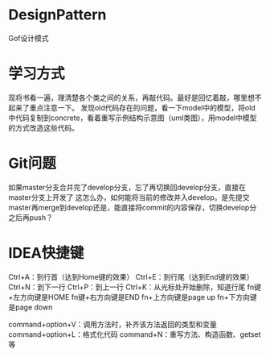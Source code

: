 # DesignPattern
Gof设计模式

# 学习方式
现将书看一遍，理清楚各个类之间的关系，再敲代码。最好是回忆着敲，哪里想不起来了重点注意一下。
发现old代码存在的问题，看一下model中的模型，将old中代码复制到concrete，看着重写示例结构示意图（uml类图），用model中模型的方式改造这些代码。


# Git问题
如果master分支合并完了develop分支，忘了再切换回develop分支，直接在master分支上开发了
这怎么办，如何能将当前的修改并入develop。是先提交master再merge到develop还是，能直接将commit的内容保存，切换develop分之后再push？

# IDEA快捷键
Ctrl+A：到行首（达到Home键的效果）
Ctrl+E：到行尾（达到End键的效果）
Ctrl+N：到下一行
Ctrl+P：到上一行
Ctrl+K：从光标处开始删除，知道行尾
fn键+左方向键是HOME
fn键+右方向键是END
fn+上方向键是page up
fn+下方向键是page down

command+option+V：调用方法时，补齐该方法返回的类型和变量
command+option+L：格式化代码
command+N：重写方法、构造函数、getset等